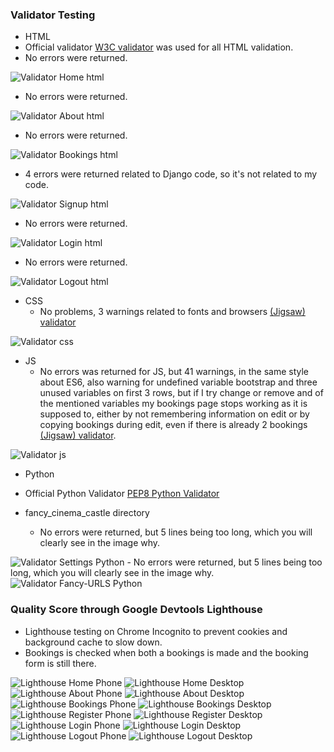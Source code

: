 

### Validator Testing 

- HTML
 - Official validator [W3C validator](https://validator.w3.org/nu/?showsource=yes&doc=https%3A%2F%2Falexanderaberg.github.io%2FDifferent-Coloured-Tea%2Findex.html) was used for all HTML validation.
  -  No errors were returned.
<img src="assets/images/testing/validator-html-home.png" alt='Validator Home html'>

 -  No errors were returned.
<img src="assets/images/testing/validator-html-about.png" alt='Validator About html'>

 -  No errors were returned.
<img src="assets/images/testing/validator-html-bookings.png" alt='Validator Bookings html'>

  -  4 errors were returned related to Django code, so it's not related to my code.
<img src="assets/images/testing/validator-html-signup.png" alt='Validator Signup html'>

-  No errors were returned.
<img src="assets/images/testing/validator-html-login.png" alt='Validator Login html'>

-  No errors were returned.
<img src="assets/images/testing/validator-html-logout.png" alt='Validator Logout html'>

  
- CSS
  -  No problems, 3 warnings related to fonts and browsers [(Jigsaw) validator](https://jigsaw.w3.org/css-validator/)
<img src="assets/images/testing/validator-css.png" alt='Validator css'>


- JS
  - No errors was returned for JS, but 41 warnings, in the same style about ES6, also warning for undefined variable bootstrap and three unused variables on first 3 rows, 
  but if I try change or remove and of the mentioned variables my bookings page stops working as it is supposed to, either by not remembering information on edit or by copying bookings during edit,
   even if there is already 2 bookings [(Jigsaw) validator](https://jshint.com/).
<img src="assets/images/testing/validator-js.png" alt='Validator js'>


- Python
 - Official Python Validator [PEP8 Python Validator](https://pep8ci.herokuapp.com/#)

- fancy_cinema_castle directory
  - No errors were returned, but 5 lines being too long, which you will clearly see in the image why.
<img src="assets/images/testing/validator-js-settings.png" alt='Validator Settings Python'>
 - No errors were returned, but 5 lines being too long, which you will clearly see in the image why.
<img src="assets/images/testing/validator-js-fancy-urls.png" alt='Validator Fancy-URLS Python'>


### Quality Score through Google Devtools Lighthouse

- Lighthouse testing on Chrome Incognito to prevent cookies and background cache to slow down.
- Bookings is checked when both a bookings is made and the booking form is still there.

<img src="assets/images/lighthouse/lighthouse-home-phone.png" alt="Lighthouse Home Phone">
<img src="assets/images/lighthouse/lighthouse-home-desktop.png" alt="Lighthouse Home Desktop">
<img src="assets/images/lighthouse/lighthouse-about-phone.png" alt="Lighthouse About Phone">
<img src="assets/images/lighthouse/lighthouse-about-desktop.png" alt="Lighthouse About Desktop">
<img src="assets/images/lighthouse/lighthouse-bookings-phone.png" alt="Lighthouse Bookings Phone">
<img src="assets/images/lighthouse/lighthouse-bookings-desktop.png" alt="Lighthouse Bookings Desktop">
<img src="assets/images/lighthouse/lighthouse-register-phone.png" alt="Lighthouse Register Phone">
<img src="assets/images/lighthouse/lighthouse-register-desktop.png" alt="Lighthouse Register Desktop">
<img src="assets/images/lighthouse/lighthouse-login-phone.png" alt="Lighthouse Login Phone">
<img src="assets/images/lighthouse/lighthouse-login-desktop.png" alt="Lighthouse Login Desktop">
<img src="assets/images/lighthouse/lighthouse-logout-phone.png" alt="Lighthouse Logout Phone">
<img src="assets/images/lighthouse/lighthouse-logout-desktop.png" alt="Lighthouse Logout Desktop">
